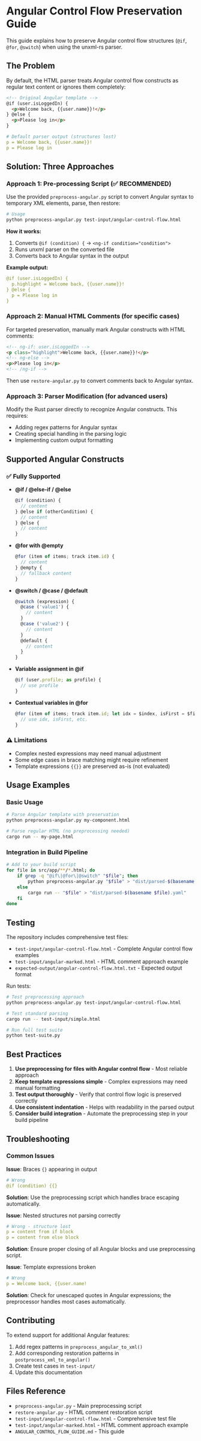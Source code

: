 # Angular Control Flow Preservation Guide

This guide explains how to preserve Angular control flow structures (`@if`, `@for`, `@switch`) when using the unxml-rs parser.

## The Problem

By default, the HTML parser treats Angular control flow constructs as regular text content or ignores them completely:

```html
<!-- Original Angular template -->
@if (user.isLoggedIn) {
  <p>Welcome back, {{user.name}}!</p>
} @else {
  <p>Please log in</p>
}
```

```yaml
# Default parser output (structures lost)
p = Welcome back, {{user.name}}!
p = Please log in
```

## Solution: Three Approaches

### Approach 1: Pre-processing Script (✅ RECOMMENDED)

Use the provided `preprocess-angular.py` script to convert Angular syntax to temporary XML elements, parse, then restore:

```bash
# Usage
python preprocess-angular.py test-input/angular-control-flow.html
```

**How it works:**
1. Converts `@if (condition) {` → `<ng-if condition="condition">`
2. Runs unxml parser on the converted file
3. Converts back to Angular syntax in the output

**Example output:**
```yaml
@if (user.isLoggedIn) {
  p.highlight = Welcome back, {{user.name}}!
} @else {
  p = Please log in
}
```

### Approach 2: Manual HTML Comments (for specific cases)

For targeted preservation, manually mark Angular constructs with HTML comments:

```html
<!-- ng-if: user.isLoggedIn -->
<p class="highlight">Welcome back, {{user.name}}!</p>
<!-- ng-else -->
<p>Please log in</p>
<!-- /ng-if -->
```

Then use `restore-angular.py` to convert comments back to Angular syntax.

### Approach 3: Parser Modification (for advanced users)

Modify the Rust parser directly to recognize Angular constructs. This requires:
- Adding regex patterns for Angular syntax
- Creating special handling in the parsing logic
- Implementing custom output formatting

## Supported Angular Constructs

### ✅ Fully Supported

- **@if / @else-if / @else**
  ```typescript
  @if (condition) {
    // content
  } @else if (otherCondition) {
    // content  
  } @else {
    // content
  }
  ```

- **@for with @empty**
  ```typescript
  @for (item of items; track item.id) {
    // content
  } @empty {
    // fallback content
  }
  ```

- **@switch / @case / @default**
  ```typescript
  @switch (expression) {
    @case ('value1') {
      // content
    }
    @case ('value2') {
      // content
    }
    @default {
      // content
    }
  }
  ```

- **Variable assignment in @if**
  ```typescript
  @if (user.profile; as profile) {
    // use profile
  }
  ```

- **Contextual variables in @for**
  ```typescript
  @for (item of items; track item.id; let idx = $index, isFirst = $first) {
    // use idx, isFirst, etc.
  }
  ```

### ⚠️ Limitations

- Complex nested expressions may need manual adjustment
- Some edge cases in brace matching might require refinement
- Template expressions `{{}}` are preserved as-is (not evaluated)

## Usage Examples

### Basic Usage
```bash
# Parse Angular template with preservation
python preprocess-angular.py my-component.html

# Parse regular HTML (no preprocessing needed)
cargo run -- my-page.html
```

### Integration in Build Pipeline
```bash
# Add to your build script
for file in src/app/**/*.html; do
    if grep -q "@if\|@for\|@switch" "$file"; then
        python preprocess-angular.py "$file" > "dist/parsed-$(basename $file).yaml"
    else
        cargo run -- "$file" > "dist/parsed-$(basename $file).yaml"
    fi
done
```

## Testing

The repository includes comprehensive test files:

- `test-input/angular-control-flow.html` - Complete Angular control flow examples
- `test-input/angular-marked.html` - HTML comment approach example
- `expected-output/angular-control-flow.html.txt` - Expected output format

Run tests:
```bash
# Test preprocessing approach
python preprocess-angular.py test-input/angular-control-flow.html

# Test standard parsing
cargo run -- test-input/simple.html

# Run full test suite
python test-suite.py
```

## Best Practices

1. **Use preprocessing for files with Angular control flow** - Most reliable approach
2. **Keep template expressions simple** - Complex expressions may need manual formatting
3. **Test output thoroughly** - Verify that control flow logic is preserved correctly
4. **Use consistent indentation** - Helps with readability in the parsed output
5. **Consider build integration** - Automate the preprocessing step in your build pipeline

## Troubleshooting

### Common Issues

**Issue**: Braces `{}` appearing in output
```yaml
# Wrong
@if (condition) {{}
```
**Solution**: Use the preprocessing script which handles brace escaping automatically.

**Issue**: Nested structures not parsing correctly
```yaml
# Wrong - structure lost
p = content from if block
p = content from else block
```
**Solution**: Ensure proper closing of all Angular blocks and use preprocessing script.

**Issue**: Template expressions broken
```yaml
# Wrong
p = Welcome back, {{user.name!
```
**Solution**: Check for unescaped quotes in Angular expressions; the preprocessor handles most cases automatically.

## Contributing

To extend support for additional Angular features:

1. Add regex patterns in `preprocess_angular_to_xml()`
2. Add corresponding restoration patterns in `postprocess_xml_to_angular()`
3. Create test cases in `test-input/`
4. Update this documentation

## Files Reference

- `preprocess-angular.py` - Main preprocessing script
- `restore-angular.py` - HTML comment restoration script  
- `test-input/angular-control-flow.html` - Comprehensive test file
- `test-input/angular-marked.html` - HTML comment approach example
- `ANGULAR_CONTROL_FLOW_GUIDE.md` - This guide 